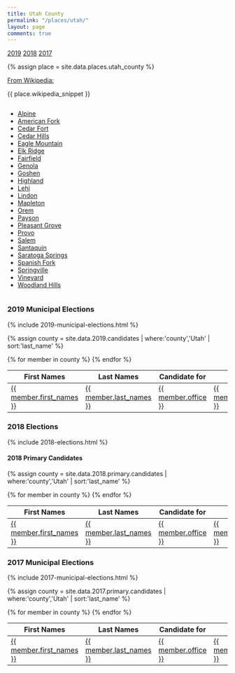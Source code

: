 ```yaml
---
title: Utah County
permalink: "/places/utah/"
layout: page
comments: true
---
```


<nav class="content-nav">
  <a href="#2019-municipal-elections">2019</a>
  <a href="#2018-elections">2018</a>
  <a href="#2017-municipal-elections">2017</a>
</nav>

{% assign place = site.data.places.utah_county %}

<section class="info">
  <p><a href="{{ place.wikipedia_url }}">From Wikipedia:</a></p>
  <p class="citation">{{ place.wikipedia_snippet }}</p>
</section>

<div class="columns">
<ul>
  <li><a href="alpine">Alpine</a></li>
  <li><a href="american-fork">American Fork</a></li>
  <li><a href="cedar-fort">Cedar Fort</a></li>
  <li><a href="cedar-hills">Cedar Hills</a></li>
  <li><a href="eagle-mountain">Eagle Mountain</a></li>
  <li><a href="elk-ridge">Elk Ridge</a></li>
  <li><a href="fairfield">Fairfield</a></li>
  <li><a href="genola">Genola</a></li>
  <li><a href="goshen">Goshen</a></li>
  <li><a href="highland">Highland</a></li>
  <li><a href="lehi">Lehi</a></li>
  <li><a href="lindon">Lindon</a></li>
  <li><a href="mapleton">Mapleton</a></li>
  <li><a href="orem">Orem</a></li>
  <li><a href="payson">Payson</a></li>
  <li><a href="pleasant-grove">Pleasant Grove</a></li>
  <li><a href="provo">Provo</a></li>
  <li><a href="salem">Salem</a></li>
  <li><a href="santaquin">Santaquin</a></li>
  <li><a href="saratoga-springs">Saratoga Springs</a></li>
  <li><a href="spanish-fork">Spanish Fork</a></li>
  <li><a href="springville">Springville</a></li>
  <li><a href="vineyard">Vineyard</a></li>
  <li><a href="woodland-hills">Woodland Hills</a></li>
</ul>
</div>

### 2019 Municipal Elections

{% include 2019-municipal-elections.html %}

{% assign county = site.data.2019.candidates | where:'county','Utah' | sort:'last_name' %}
<table>
<thead>
  <th>First Names</th>
  <th>Last Names</th>
  <th>Candidate for</th>
  <th>City</th>
  <th>County</th>
</thead>
<tbody>
{% for member in county  %}
  <tr>
    <td><a href="{{ site.url }}/people/{{ member.id }}">{{ member.first_names }}</a></td>
    <td><a href="{{ site.url }}/people/{{ member.id }}">{{ member.last_names }}</a></td>
    <td><a href="{{ site.url }}/office/{{ member.office | downcase | replace: ' ','-' | replace: '.','' | replace: '(','' | replace: ')','' }}">{{ member.office }}</a></td>
    <td><a href="{{ site.url }}/places/{{ member.county | downcase | replace: ' ','-' }}/{{ member.city | downcase | replace: ' ','-' }}">{{ member.city }}</a></td>
    <td><a href="{{ site.url }}/places/{{ member.county | downcase | replace: ' ','-' }}">{{ member.county }}</a></td>
  </tr>
{% endfor %}
</tbody>
</table>

### 2018 Elections

{% include 2018-elections.html %}

#### 2018 Primary Candidates
{% assign county = site.data.2018.primary.candidates | where:'county','Utah' | sort:'last_name' %}
<table>
<thead>
  <th>First Names</th>
  <th>Last Names</th>
  <th>Candidate for</th>
  <th>City</th>
  <th>County</th>
</thead>
<tbody>
{% for member in county  %}
  <tr>
    <td><a href="{{ site.url }}/people/{{ member.id }}">{{ member.first_names }}</a></td>
    <td><a href="{{ site.url }}/people/{{ member.id }}">{{ member.last_names }}</a></td>
    <td><a href="{{ site.url }}/office/{{ member.office | downcase | replace: ' ','-' | replace: '.','' | replace: '(','' | replace: ')','' }}">{{ member.office }}</a></td>
    <td><a href="{{ site.url }}/places/{{ member.county | downcase | replace: ' ','-' }}/{{ member.city | downcase | replace: ' ','-' }}">{{ member.city }}</a></td>
    <td><a href="{{ site.url }}/places/{{ member.county | downcase | replace: ' ','-' }}">{{ member.county }}</a></td>
  </tr>
{% endfor %}
</tbody>
</table>

### 2017 Municipal Elections

{% include 2017-municipal-elections.html %}

{% assign county = site.data.2017.primary.candidates | where:'county','Utah' | sort:'last_name' %}
<table>
<thead>
  <th>First Names</th>
  <th>Last Names</th>
  <th>Candidate for</th>
  <th>City</th>
  <th>County</th>
</thead>
<tbody>
{% for member in county  %}
  <tr>
    <td><a href="{{ site.url }}/people/{{ member.id }}">{{ member.first_names }}</a></td>
    <td><a href="{{ site.url }}/people/{{ member.id }}">{{ member.last_names }}</a></td>
    <td><a href="{{ site.url }}/office/{{ member.office | downcase | replace: ' ','-' | replace: '.','' | replace: '(','' | replace: ')','' }}">{{ member.office }}</a></td>
    <td><a href="{{ site.url }}/places/{{ member.county | downcase | replace: ' ','-' }}/{{ member.city | downcase | replace: ' ','-' }}">{{ member.city }}</a></td>
    <td><a href="{{ site.url }}/places/{{ member.county | downcase | replace: ' ','-' }}">{{ member.county }}</a></td>
  </tr>
{% endfor %}
</tbody>
</table>